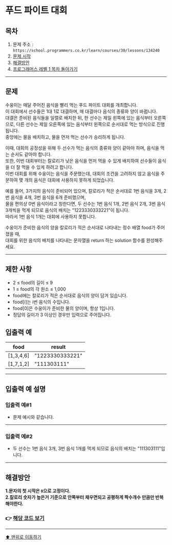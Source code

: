 # 푸드 파이트 대회

## 목차

1. 문제 주소 : `https://school.programmers.co.kr/learn/courses/30/lessons/134240`
2. [문제 시작](#문제)
3. [해결방안](#해결방안)
4. [프로그래머스 레벨 1 목차 돌아가기](../README.md)
___

## 문제

수웅이는 매달 주어진 음식을 빨리 먹는 푸드 파이트 대회를 개최합니다.<br>
이 대회에서 선수들은 1대 1로 대결하며, 매 대결마다 음식의 종류와 양이 바뀝니다.<br>
대결은 준비된 음식들을 일렬로 배치한 뒤, 한 선수는 제일 왼쪽에 있는 음식부터 오른쪽으로, 다른 선수는 제일 오른쪽에 있는 음식부터 왼쪽으로 순서대로 먹는 방식으로 진행됩니다.<br>
중앙에는 물을 배치하고, 물을 먼저 먹는 선수가 승리하게 됩니다.

이때, 대회의 공정성을 위해 두 선수가 먹는 음식의 종류와 양이 같아야 하며, 음식을 먹는 순서도 같아야 합니다.<br>
또한, 이번 대회부터는 칼로리가 낮은 음식을 먼저 먹을 수 있게 배치하여 선수들이 음식을 더 잘 먹을 수 있게 하려고 합니다.<br>
이번 대회를 위해 수웅이는 음식을 주문했는데, 대회의 조건을 고려하지 않고 음식을 주문하여 몇 개의 음식은 대회에 사용하지 못하게 되었습니다.

예를 들어, 3가지의 음식이 준비되어 있으며, 칼로리가 적은 순서대로 1번 음식을 3개, 2번 음식을 4개, 3번 음식을 6개 준비했으며,<br>
물을 편의상 0번 음식이라고 칭한다면, 두 선수는 1번 음식 1개, 2번 음식 2개, 3번 음식 3개씩을 먹게 되므로 음식의 배치는 "1223330333221"이 됩니다.<br>
따라서 1번 음식 1개는 대회에 사용하지 못합니다.

수웅이가 준비한 음식의 양을 칼로리가 적은 순서대로 나타내는 정수 배열 food가 주어졌을 때,<br>
대회를 위한 음식의 배치를 나타내는 문자열을 return 하는 solution 함수를 완성해주세요.

___

## 제한 사항

+ 2 ≤ food의 길이 ≤ 9
+ 1 ≤ food의 각 원소 ≤ 1,000
+ food에는 칼로리가 적은 순서대로 음식의 양이 담겨 있습니다.
+ food[i]는 i번 음식의 수입니다.
+ food[0]은 수웅이가 준비한 물의 양이며, 항상 1입니다.
+ 정답의 길이가 3 이상인 경우만 입력으로 주어집니다.

## 입출력 예

| food	     | result           |
|-----------|------------------|
| [1,3,4,6] | 	"1223330333221" |
| [1,7,1,2] | "111303111"       |

___

## 입출력 예 설명

### 입출력 예#1

+ 문제 예시와 같습니다.

---

### 입출력 예#2

+ 두 선수는 1번 음식 3개, 3번 음식 1개를 먹게 되므로 음식의 배치는 "111303111"입니다.

---

## 해결방안
**1.문자의 첫 시작은 `0`으로 고정이다.** <br>
**2.칼로리 숫자가 높은거 기준으로 안쪽부터 채우면되고 공평하게 짝수개수 만큼만 반복해야한다.** <br>

### 👉 [해당 코드 보기](푸드파이트대회.java)

---

[⬆ 맨위로 이동하기](#푸드-파이트-대회)
